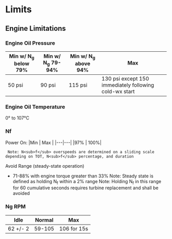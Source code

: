 # Limits

## Engine Limitations

### Engine Oil Pressure
|Min w/ N<sub>g</sub> below 79%	| Min w/ N<sub>g</sub> 79-94%	| Min w/ N<sub>g</sub> above 94%	| Max |
|---|---|---|---|
50 psi	| 90 psi	| 115 psi	| 130 psi except 150 immediately following cold-wx start


### Engine Oil Temperature

0&deg; to 107&deg;C

### Nf

Power On:
|Min 	| Max |
|---|---|
|97% 	|	100%|

     Note: N<sub>f</sub> overspeeds are determined on a sliding scale depending on TOT, N<sub>f</sub> percentage, and duration

Avoid Range (steady-state operation)
 - 71-88% with engine torque greater than 33%
     Note: Steady state is defined as holding N<sub>f</sub> within a 2% range
     Note: Holding N<sub>f</sub> in this range for 60 cumulative seconds requires turbine replacement and shall be avoided

### Ng RPM
Idle	|	Normal	|	Max
---|---|---
|	62 +/- 2|	59-105	|	106 for 15s	|
